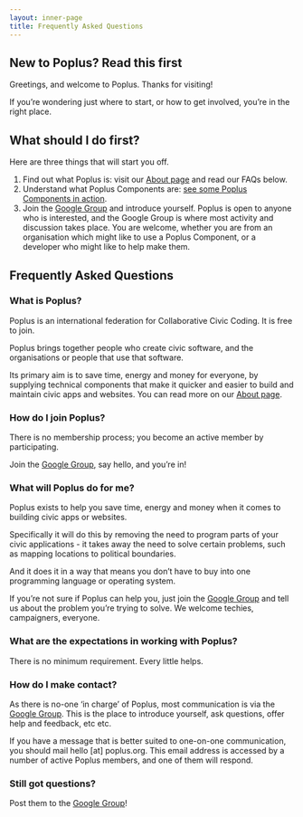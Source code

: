 ```yaml
---
layout: inner-page
title: Frequently Asked Questions
---
```

## New to Poplus? Read this first

Greetings, and welcome to Poplus. Thanks for visiting!

If you’re wondering just where to start, or how to get involved, you’re in the right place.

## What should I do first?

Here are three things that will start you off.

1. Find out what Poplus is: visit our [About page](http://poplus.org/about/) and read our FAQs below.
2. Understand what Poplus Components are: [see some Poplus Components in action](http://poplus.org/components/examples/).
3. Join the [Google Group](https://groups.google.com/forum/#!forum/poplus) and introduce yourself. Poplus is open to anyone who is interested, and the Google Group is where most activity and discussion takes place. You are welcome, whether you are from an organisation which might like to use a Poplus Component, or a developer who might like to help make them.


## Frequently Asked Questions

### What is Poplus?

Poplus is an international federation for Collaborative Civic Coding. It is free to join.

Poplus brings together people who create civic software, and the organisations or people that use that software.

Its primary aim is to save time, energy and money for everyone, by supplying technical components that make it quicker and easier to build and maintain civic apps and websites. You can read more on our [About page](http://poplus.org/about/).

### How do I join Poplus?

There is no membership process; you become an active member by participating.

Join the [Google Group](https://groups.google.com/forum/#!forum/poplus), say hello, and you’re in!

### What will Poplus do for me?

Poplus exists to help you save time, energy and money when it comes to building civic apps or websites.

Specifically it will do this by removing the need to program parts of your civic applications - it takes away the need to solve certain problems, such as mapping locations to political boundaries.

And it does it in a way that means you don’t have to buy into one programming language or operating system.

If you’re not sure if Poplus can help you, just join the [Google Group](https://groups.google.com/forum/#!forum/poplus) and tell us about the problem you’re trying to solve. We welcome techies, campaigners, everyone.

### What are the expectations in working with Poplus?

There is no minimum requirement. Every little helps.

### How do I make contact?

As there is no-one ‘in charge’ of Poplus, most communication is via the [Google Group](https://groups.google.com/forum/#!forum/poplus). This is the place to introduce yourself, ask questions, offer help and feedback, etc etc.

If you have a message that is better suited to one-on-one communication, you should mail hello [at] poplus.org. This email address is accessed by a number of active Poplus members, and one of them will respond.

### Still got questions?

Post them to the [Google Group](https://groups.google.com/forum/#!forum/poplus)!

